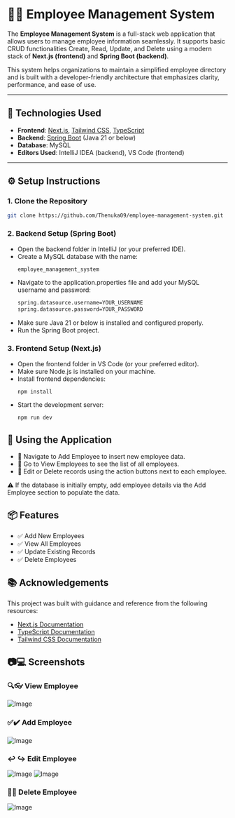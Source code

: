 # 🧑‍💼 Employee Management System

The **Employee Management System** is a full-stack web application that allows users to manage employee information seamlessly. It supports basic CRUD functionalities Create, Read, Update, and Delete using a modern stack of **Next.js (frontend)** and **Spring Boot (backend)**. 

This system helps organizations to maintain a simplified employee directory and is built with a developer-friendly architecture that emphasizes clarity, performance, and ease of use.

---

## 🚀 Technologies Used

- **Frontend**: [Next.js](https://nextjs.org/), [Tailwind CSS](https://tailwindcss.com/), [TypeScript](https://www.typescriptlang.org/)
- **Backend**: [Spring Boot](https://spring.io/projects/spring-boot) (Java 21 or below)
- **Database**: MySQL
- **Editors Used**: IntelliJ IDEA (backend), VS Code (frontend)

---

## ⚙️ Setup Instructions

### 1. Clone the Repository
```bash
git clone https://github.com/Thenuka09/employee-management-system.git
```

### 2. Backend Setup (Spring Boot)

- Open the backend folder in IntelliJ (or your preferred IDE).
- Create a MySQL database with the name:
  ```bash
  employee_management_system
  ```
- Navigate to the application.properties file and add your MySQL username and password:
  ```bash
  spring.datasource.username=YOUR_USERNAME
  spring.datasource.password=YOUR_PASSWORD
  ```
- Make sure Java 21 or below is installed and configured properly.
- Run the Spring Boot project.

### 3. Frontend Setup (Next.js)

- Open the frontend folder in VS Code (or your preferred editor).
- Make sure Node.js is installed on your machine.
- Install frontend dependencies:
  ```bash
  npm install
  ```
- Start the development server:
  ```bash
  npm run dev
  ```
## 🧪 Using the Application

- 🔹 Navigate to Add Employee to insert new employee data.
- 🔹 Go to View Employees to see the list of all employees.
- 🔹 Edit or Delete records using the action buttons next to each employee.

⚠️ If the database is initially empty, add employee details via the Add Employee section to populate the data.

## 📦 Features

- ✅ Add New Employees
- ✅ View All Employees
- ✅ Update Existing Records
- ✅ Delete Employees

## 📚 Acknowledgements

This project was built with guidance and reference from the following resources:

- [Next.js Documentation](https://nextjs.org/docs)
- [TypeScript Documentation](https://www.typescriptlang.org/docs/)
- [Tailwind CSS Documentation](https://tailwindcss.com/docs/installation/using-vite)

## 📷💻 Screenshots

### 🔍👓 View Employee
![Image](https://github.com/user-attachments/assets/42f420c7-0137-46cd-a222-8b45b738fd4d)


### ✅✔️ Add Employee
![Image](https://github.com/user-attachments/assets/9d9369db-afe0-45dd-89d1-fb5ffac92c4a)


### ↩️ ↪️ Edit Employee
![Image](https://github.com/user-attachments/assets/bdd88bad-7379-4f8d-a13e-ec169f8b305f)
![Image](https://github.com/user-attachments/assets/9b58a6b6-f26b-4e40-a2e0-036c7d36c6cf)


### 🔴❌ Delete Employee
![Image](https://github.com/user-attachments/assets/d692868a-2bcc-4e92-9607-cff957b41705)







